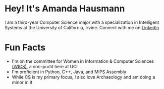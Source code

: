 # Hey! It's Amanda Hausmann
I am a third-year Computer Science major with a specialization in Intelligent Systems at the University of California, Irvine.
Connect with me on [LinkedIn](www.linkedin.com/in/amandahaus)

# Fun Facts
- I'm on the committee for Women in Information & Computer Sciences [(WICS)](https://wics.ics.uci.edu), a non-profit here at UCI
- I'm proficient in Python, C++, Java, and MIPS Assembly
- While CS is my primary focus, I also love Archaeology and am doing a minor in it
